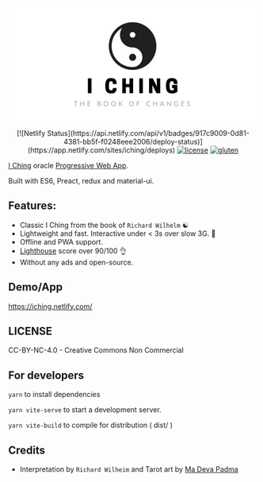 <p align="center">
    <img src="https://github.com/barrabinfc/iching/raw/master/extra/masthead-filled.png">
</p>
<p align="center">
    [![Netlify Status](https://api.netlify.com/api/v1/badges/917c9009-0d81-4381-bb5f-f0248eee2006/deploy-status)](https://app.netlify.com/sites/iching/deploys)
    <a href="https://github.com/barrabinfc/iching"><img src="https://camo.githubusercontent.com/87206fb472998a12d7030d61f5a4833b189ed118/68747470733a2f2f696d672e736869656c64732e696f2f6769746875622f6c6963656e73652f6d6173686170652f6170697374617475732e7376673f7374796c653d666c61742d737175617265" alt="license" data-canonical-src="https://img.shields.io/github/license/mashape/apistatus.svg?style=flat-square" style="max-width:100%;"></a>
    <a target="_blank" href="https://camo.githubusercontent.com/a68d7d0e0277db1f0f6c3490893cd97e9540c978/68747470733a2f2f696d672e736869656c64732e696f2f62616467652f676c7574656e2d667265652d627269676874677265656e2e7376673f7374796c653d666c61742d737175617265"><img src="https://camo.githubusercontent.com/a68d7d0e0277db1f0f6c3490893cd97e9540c978/68747470733a2f2f696d672e736869656c64732e696f2f62616467652f676c7574656e2d667265652d627269676874677265656e2e7376673f7374796c653d666c61742d737175617265" alt="gluten" data-canonical-src="https://img.shields.io/badge/gluten-free-brightgreen.svg?style=flat-square" style="max-width:100%;"></a>
</p>

[️️I Ching](https://en.wikipedia.org/wiki/I_Ching) oracle [Progressive Web App](https://g.co/ProgressiveWebApps).

Built with ES6, Preact, redux and material-ui.

## Features:

- Classic I Ching from the book of `Richard Wilhelm` ☯️
- Lightweight and fast. Interactive under < 3s over slow 3G. 🎉
- Offline and PWA support.
- [Lighthouse](https://github.com/GoogleChrome/lighthouse) score over 90/100 👌
- Without any ads and open-source.

## Demo/App

https://iching.netlify.com/

## LICENSE

CC-BY-NC-4.0 - Creative Commons Non Commercial

## For developers

`yarn` to install dependencies

`yarn vite-serve` to start a development server.

`yarn vite-build` to compile for distribution ( dist/ )

## Credits

- Interpretation by `Richard Wilheim` and Tarot art by [Ma Deva Padma](http://thetaooracle.com)
